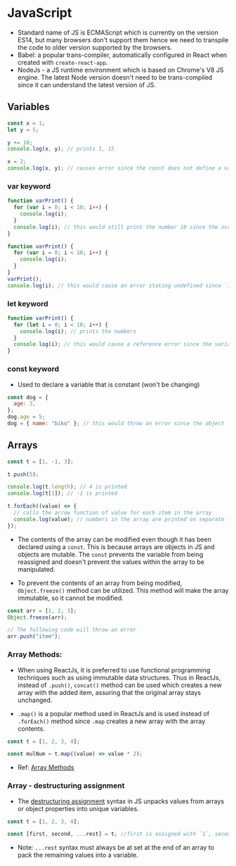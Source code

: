 # JavaScript

- Standard name of JS is ECMAScript which is currently on the version ES14, but many browsers don't support them hence we need to transpile the code to older version supported by the browsers.
- Babel: a popular trans-compiler, automatically configured in React when created with `create-react-app`.
- NodeJs - a JS runtime environment which is based on Chrome's V8 JS engine. The latest Node version doesn't need to be trans-compiled since it can understand the latest version of JS.

## Variables

```javascript
const x = 1;
let y = 5;

y += 10;
console.log(x, y); // prints 1, 15

x = 2;
console.log(x, y); // causes error since the const does not define a variable instead it defines a constant where the value cannot be changed
```

### var keyword

```javascript
function varPrint() {
  for (var i = 0; i < 10; i++) {
    console.log(i);
  }
  console.log(i); // this would still print the number 10 since the scope of the variable is within the function
}
```

```javascript
function varPrint() {
  for (var i = 0; i < 10; i++) {
    console.log(i);
  }
}
varPrint();
console.log(i); // this would cause an error stating undefined since `i` is logged outside the function
```

### let keyword

```javascript
function varPrint() {
  for (let i = 0; i < 10; i++) {
    console.log(i); // prints the numbers
  }
  console.log(i); // this would cause a reference error since the variable is being called outside of its function scope
}
```

### const keyword

- Used to declare a variable that is constant (won't be changing)

```javascript
const dog = {
  age: 3,
};
dog.age = 5;
dog = { name: "biko" }; // this would throw an error since the object `dog` cannot be assigned with another variable than age
```

## Arrays

```javascript
const t = [1, -1, 3];

t.push(5);

console.log(t.length); // 4 is printed
console.log(t[1]); // -1 is printed

t.forEach((value) => {
  // calls the arrow function of value for each item in the array
  console.log(value); // numbers in the array are printed on separate lines
});
```

- The contents of the array can be modified even though it has been declared using a `const`. This is because arrays are objects in JS and objects are mutable. The `const` prevents the variable from being reassigned and doesn't prevent the values within the array to be manipulated.

- To prevent the contents of an array from being modified, `Object.freeze()` method can be utilized. This method will make the array immutable, so it cannot be modified.

```js
const arr = [1, 2, 3];
Object.freeze(arr);

// The following code will throw an error
arr.push("item");
```

### Array Methods:

- When using ReactJs, it is preferred to use functional programming techniques such as using immutable data structures. Thus in ReactJs, instead of `.push()`, `concat()` method can be used which creates a new array with the added item, assuring that the original array stays unchanged.

- `.map()` is a popular method used in ReactJs and is used instead of `.forEach()` method since `.map` creates a new array with the array contents.

```js
const t = [1, 2, 3, 4];

const mulNum = t.map((value) => value * 2);
```

- Ref: [Array Methods](https://developer.mozilla.org/en-US/docs/Web/JavaScript/Reference/Global_Objects/Array)

### Array - destructuring assignment

- The [destructuring assignment](https://developer.mozilla.org/en-US/docs/Web/JavaScript/Reference/Operators/Destructuring_assignment#try_it) syntax in JS unpacks values from arrays or object properties into unique variables.

```js
const t = [1, 2, 3, 4];

const [first, second, ...rest] = t; //first is assigned with `1`, second to `2` and the remaining values can be unpacked using `rest` syntax
```

- Note: `...rest` syntax must always be at set at the end of an array to pack the remaining values into a variable.
